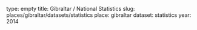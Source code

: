 type: empty
title: Gibraltar / National Statistics
slug: places/gibraltar/datasets/statistics
place: gibraltar
dataset: statistics
year: 2014
